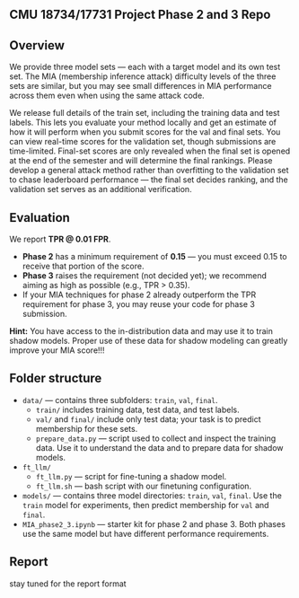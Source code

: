 ## CMU 18734/17731 Project Phase 2 and 3 Repo

## Overview
We provide three model sets — each with a target model and its own test set. The MIA (membership inference attack) difficulty levels of the three sets are similar, but you may see small differences in MIA performance across them even when using the same attack code.

We release full details of the train set, including the training data and test labels. This lets you evaluate your method locally and get an estimate of how it will perform when you submit scores for the val and final sets. You can view real-time scores for the validation set, though submissions are time-limited. Final-set scores are only revealed when the final set is opened at the end of the semester and will determine the final rankings. Please develop a general attack method rather than overfitting to the validation set to chase leaderboard performance — the final set decides ranking, and the validation set serves as an additional verification.

## Evaluation
We report **TPR @ 0.01 FPR**.  
- **Phase 2** has a minimum requirement of **0.15** — you must exceed 0.15 to receive that portion of the score.  
- **Phase 3** raises the requirement (not decided yet); we recommend aiming as high as possible (e.g., TPR > 0.35).
- If your MIA techniques for phase 2 already outperform the TPR requirement for phase 3, you may reuse your code for phase 3 submission. 

**Hint:** You have access to the in-distribution data and may use it to train shadow models. Proper use of these data for shadow modeling can greatly improve your MIA score!!!

## Folder structure
- `data/` — contains three subfolders: `train`, `val`, `final`.
  - `train/` includes training data, test data, and test labels.
  - `val/` and `final/` include only test data; your task is to predict membership for these sets.
  - `prepare_data.py` — script used to collect and inspect the training data. Use it to understand the data and to prepare data for shadow models.
- `ft_llm/`
  - `ft_llm.py` — script for fine-tuning a shadow model.
  - `ft_llm.sh` — bash script with our finetuning configuration.
- `models/` — contains three model directories: `train`, `val`, `final`. Use the `train` model for experiments, then predict membership for `val` and `final`.
- `MIA_phase2_3.ipynb` — starter kit for phase 2 and phase 3. Both phases use the same model but have different performance requirements.

## Report
stay tuned for the report format


